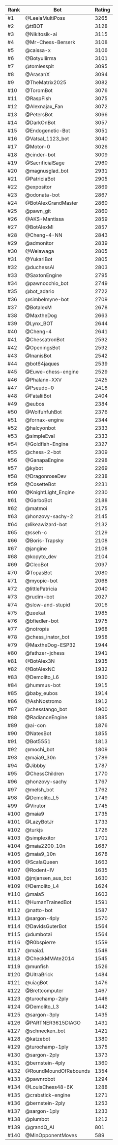 Rank|Bot|Rating
---|---|---
#1|@LeelaMultiPoss|3265
#2|@ttBOT|3128
#3|@Nikitosik-ai|3115
#4|@Mr-Chess-Berserk|3108
#5|@caissa-x|3106
#6|@Botyuliirma|3101
#7|@tomlesspit|3095
#8|@ArasanX|3094
#9|@TheMatrix2025|3082
#10|@ToromBot|3076
#11|@RaspFish|3075
#12|@Alexnajax_Fan|3072
#13|@PetersBot|3066
#14|@DarkOnBot|3057
#15|@Endogenetic-Bot|3051
#16|@Vatsal_1123_bot|3040
#17|@Motor-0|3026
#18|@cinder-bot|3009
#19|@SacrificialSage|2960
#20|@magnusglad_bot|2931
#21|@PatriciaBot|2905
#22|@expositor|2869
#23|@odonata-bot|2867
#24|@BotAlexGrandMaster|2860
#25|@pawn_git|2860
#26|@AKS-Mantissa|2859
#27|@BotAlexMI|2857
#28|@Cheng-4-NN|2843
#29|@admonitor|2839
#30|@Weiawaga|2805
#31|@YukariBot|2805
#32|@duchessAI|2803
#33|@SaxtonEngine|2795
#34|@pawnocchio_bot|2749
#35|@bot_adario|2722
#36|@simbelmyne-bot|2709
#37|@BotalexM|2678
#38|@MaxtheDog|2663
#39|@Lynx_BOT|2644
#40|@Cheng-4|2641
#41|@ChessatronBot|2592
#42|@OpeningsBot|2592
#43|@InanisBot|2542
#44|@bot64jaques|2539
#45|@Euwe-chess-engine|2529
#46|@Phalanx-XXV|2425
#47|@Pseudo-0|2418
#48|@FataliiBot|2404
#49|@eubos|2384
#50|@WolfuhfuhBot|2376
#51|@fornax-engine|2344
#52|@halcyonbot|2333
#53|@simpleEval|2333
#54|@Goldfish-Engine|2327
#55|@chess-2-bot|2309
#56|@GanapaEngine|2298
#57|@kybot|2269
#58|@DragonroseDev|2238
#59|@CosetteBot|2231
#60|@KnightLight_Engine|2230
#61|@GarboBot|2188
#62|@matmoi|2175
#63|@honzovy-sachy-2|2145
#64|@likeawizard-bot|2132
#65|@sseh-c|2129
#66|@Boris-Trapsky|2108
#67|@jangine|2108
#68|@kopyto_dev|2104
#69|@CleoBot|2097
#70|@TopasBot|2080
#71|@myopic-bot|2068
#72|@littlePatricia|2040
#73|@rudim-bot|2027
#74|@slow-and-stupid|2016
#75|@zeekat|1985
#76|@bfiedler-bot|1975
#77|@notropis|1968
#78|@chess_inator_bot|1958
#79|@MaxtheDog-ESP32|1944
#80|@fathzer-jchess|1941
#81|@BotAlex3N|1935
#82|@BotAlexNC|1932
#83|@Demolito_L6|1930
#84|@hummus-bot|1915
#85|@baby_eubos|1914
#86|@AshNostromo|1912
#87|@chesstango_bot|1900
#88|@RadianceEngine|1885
#89|@ai-con|1876
#90|@NatesBot|1855
#91|@Bot5551|1813
#92|@mochi_bot|1809
#93|@maia9_30n|1789
#94|@Jibbby|1787
#95|@ChessChildren|1770
#96|@honzovy-sachy|1767
#97|@melsh_bot|1762
#98|@Demolito_L5|1749
#99|@Virutor|1745
#100|@maia9|1735
#101|@LazyBotJr|1733
#102|@turkjs|1726
#103|@simplexitor|1701
#104|@maia2200_10n|1687
#105|@maia9_10n|1678
#106|@ScalaQueen|1663
#107|@Rodent-IV|1635
#108|@jmjansen_aus_bot|1630
#109|@Demolito_L4|1624
#110|@maia5|1603
#111|@HumanTrainedBot|1591
#112|@natto-bot|1587
#113|@sargon-4ply|1570
#114|@DavidsGuterBot|1564
#115|@dumbotai|1564
#116|@R0bspierre|1559
#117|@maia1|1548
#118|@CheckMMAte2014|1545
#119|@munfish|1526
#120|@UltraBrick|1484
#121|@uiagBot|1476
#122|@Brettcomputer|1467
#123|@turochamp-2ply|1446
#124|@Demolito_L3|1442
#125|@sargon-3ply|1435
#126|@PARTNER3615DIAGO|1431
#127|@schnecken_bot|1421
#128|@katzebot|1380
#129|@turochamp-1ply|1375
#130|@sargon-2ply|1373
#131|@bernstein-4ply|1360
#132|@RoundMoundOfRebounds|1354
#133|@pawnrobot|1294
#134|@LouisChess48-6K|1288
#135|@crabstick-engine|1271
#136|@bernstein-2ply|1253
#137|@sargon-1ply|1233
#138|@plumbot|1212
#139|@grandQ_AI|801
#140|@MinOpponentMoves|589
